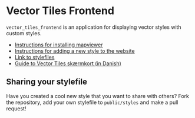 # Vector Tiles Frontend

`vector_tiles_frontend` is an application for displaying vector styles with custom styles.

- [Instructions for installing mapviewer](https://github.com/SDFIdk/vector_tiles_frontend/blob/main/docs/tutorials/installing.md)
- [Instructions for adding a new style to the website](https://github.com/SDFIdk/vector_tiles_frontend/blob/main/docs/tutorials/addStyle.md)
- [Link to stylefiles](https://github.com/SDFIdk/vector_tiles_frontend/blob/main/public/styles)
- [Guide to Vector Tiles skærmkort (in Danish)](https://github.com/SDFIdk/vector_tiles_frontend/blob/main/vejledning.md)

## Sharing your stylefile
Have you created a cool new style that you want to share with others? Fork the repository, add your own stylefile to `public/styles` and make a pull request!
